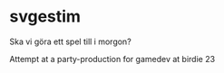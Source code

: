 svgestim
========

Ska vi göra ett spel till i morgon?

Attempt at a party-production for gamedev at birdie 23
